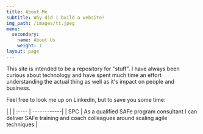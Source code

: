 ```yaml
---
title: About Me
subtitle: Why did I build a website?
img_path: /images/tt.jpeg
menu:
  secondary:
    name: About Us
    weight: 1
layout: page
---
```

This site is intended to be a repository for "stuff".  I have always been curious about technology and have spent much time an effort understanding the actual thing as well as it's impact on people and business.  

Feel free to look me up on LinkedIn, but to save you some time: 

|   | 
| :---- | ------------|
| SPC   | As a qualified SAFe program consultant I can deliver SAFe training and coach colleagues around scaling agile techniques.|
